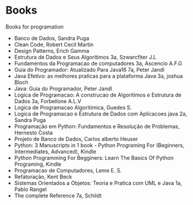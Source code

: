 # Books
Books for programation

- Banco de Dados, Sandra Puga
- Clean Code, Robert Cecil Martin
- Design Patterns, Erich Gamma
- Estrutura de Dados e Seus Algoritimos 3a, Szwarcfiter J.L
- Fundamentos da Programacao de computadores 3a, Ascencio A.F.G
- Guia do Programador: Atualizado Para Java16 7a, Peter Jandl
- Java Efetivo: as melhores praticas para a plataforma Java 3a, joshua Bloch
- Java: Guia do Programador, Peter Jandl
- Logica de Programacao: A construcao de Algoritimos e Estrutura de Dados 3a, Forbellone A.L.V
- Logica de Programacao Algoritimica, Guedes S.
- Logica de Programacao e Estrutura de Dados com Aplicacoes java 2a, Sandra Puga
- Programação em Python: Fundamentos e Resolução de Problemas, Hernesto Costa
- Projeto de Banco de Dados, Carlos alberto Heuser
- Python: 3 Manuscripts in 1 book - Python Programing For (Beginners, Intermediates, Advanced), Kindle
- Python Programming For Begginers: Learn The Basics Of Python Programing, Kindle
- Programacao de Computadores, Leme E. S.
- Refatoração, Kent Beck
- Sistemas Orientados a Objetos: Teoria e Pratica com UML e Java 1a, Pablo Rangel
- The complete Reference 7a, Schildt
